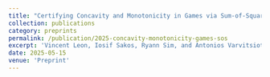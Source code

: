```yaml
---
title: "Certifying Concavity and Monotonicity in Games via Sum‑of‑Squares Hierarchies"
collection: publications
category: preprints
permalink: /publication/2025-concavity-monotonicity-games-sos
excerpt: 'Vincent Leon, Iosif Sakos, Ryann Sim, and Antonios Varvitsiotis'
date: 2025-05-15
venue: 'Preprint'
---
```


